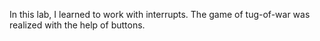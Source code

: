 In this lab, I learned to work with interrupts. The game of tug-of-war was realized with the help of buttons.